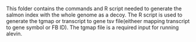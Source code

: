 This folder contains the commands and R script needed to generate the salmon index with the whole genome as a decoy. 
The R script is used to generate the tgmap or transcript to gene tsv file(eitheer mapping transcript to gene symbol or FB  ID).
The tgmap file is a required input for running alevin.

